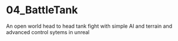 # 04_BattleTank
An open world head to head tank fight with simple AI and terrain and advanced control sytems in unreal
